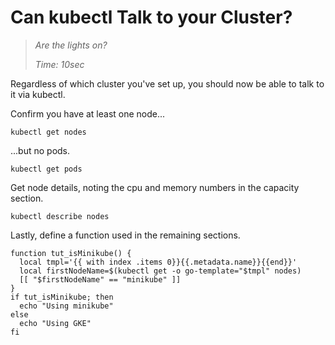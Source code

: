 # Can kubectl Talk to your Cluster?

> _Are the lights on?_
>
> _Time: 10sec_


Regardless of which cluster you've set up,
you should now be able to talk to it via kubectl.

Confirm you have at least one node...

<!-- @getNodes @test @debug -->
```
kubectl get nodes
```

...but no pods.
<!-- @getPods -->
```
kubectl get pods
```

Get node details, noting the cpu and memory numbers in the capacity section.


<!-- @getPods @test -->
```
kubectl describe nodes
```

Lastly, define a function used in the remaining sections.

<!-- @funcIsMiniKube @test @debug -->
```
function tut_isMinikube() {
  local tmpl='{{ with index .items 0}}{{.metadata.name}}{{end}}'
  local firstNodeName=$(kubectl get -o go-template="$tmpl" nodes)
  [[ "$firstNodeName" == "minikube" ]]
}
if tut_isMinikube; then
  echo "Using minikube"
else
  echo "Using GKE"
fi
```

